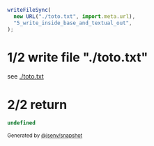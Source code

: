 ```js
writeFileSync(
  new URL("./toto.txt", import.meta.url),
  "5_write_inside_base_and_textual_out",
);
```

# 1/2 write file "./toto.txt"

see [./toto.txt](./toto.txt)

# 2/2 return

```js
undefined
```

<sub>
  Generated by <a href="https://github.com/jsenv/core/tree/main/packages/independent/snapshot">@jsenv/snapshot</a>
</sub>
